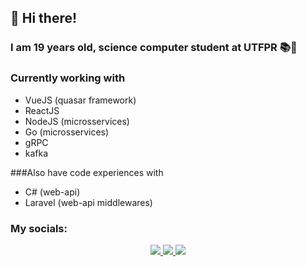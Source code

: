 ## 👋 Hi there!


### I am 19 years old, science computer student at UTFPR 📚🚀
 
### Currently working with
 - VueJS (quasar framework)
 - ReactJS
 - NodeJS (microsservices)
 - Go (microsservices)
 - gRPC
 - kafka
 

###Also have code experiences with
 - C# (web-api)
 - Laravel (web-api middlewares)
  
 
 
 ### My socials:
 <p align="center">
  <a target="_blank" href="https://www.linkedin.com/in/yuri-alves-miguel-985790198/">
    <img src="https://img.shields.io/badge/-LINKEDIN-black?style=for-the-badge&logo=linkedin&color=0a66c2" />
  </a>
 <a target="_blank" href="https://www.youtube.com/channel/UCoq_zttKwAtgJDwzqeg5Bsg">
    <img src="https://img.shields.io/badge/-YOUTUBE-black?style=for-the-badge&logo=YOUTUBE&logoColor=white&color=f00" />
  </a>
   <a target="_blank" href="https://twitter.com/Yalvesmiguel">
    <img src="https://img.shields.io/badge/-TWITTER-black?style=for-the-badge&logo=twitter&logoColor=white&color=1da1f2" />
  </a>
</p>

